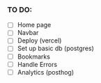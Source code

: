 

### TO DO:
- [ ] Home page
- [ ] Navbar
- [ ] Deploy (vercel)
- [ ] Set up basic db (postgres)
- [ ] Bookmarks
- [ ] Handle Errors
- [ ] Analytics (posthog)